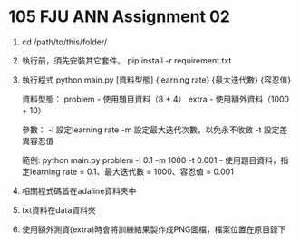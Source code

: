 # 105 FJU ANN Assignment 02

1. cd /path/to/this/folder/

2. 執行前，須先安裝其它套件。
   pip install -r requirement.txt

3. 執行程式
   python main.py [資料型態] {learning rate} {最大迭代數} {容忍值}

    資料型態：
      problem - 使用題目資料（8 + 4）
      extra   - 使用額外資料（1000 + 10）

    參數：
      -l <number> 設定learning rate
      -m <number> 設定最大迭代次數，以免永不收斂
      -t <number> 設定差異容忍值

    範例:
      python main.py problem -l 0.1 -m 1000 -t 0.001
        - 使用題目資料，指定learning rate = 0.1、最大迭代數 = 1000、容忍值 = 0.001

4. 相關程式碼皆在adaline資料夾中

5. txt資料在data資料夾

6. 使用額外測資(extra)時會將訓練結果製作成PNG圖檔，檔案位置在原目錄下
